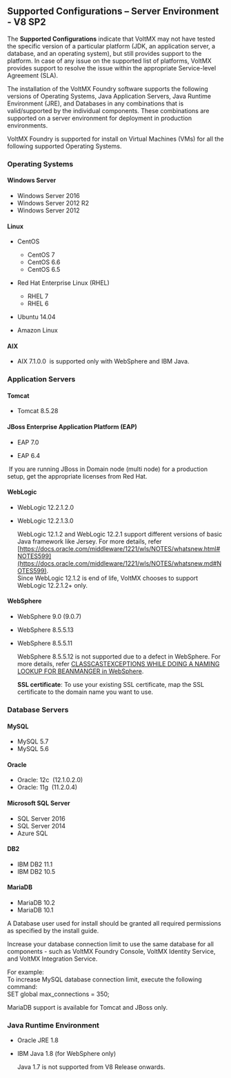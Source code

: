 ﻿  

Supported Configurations – Server Environment - V8 SP2
------------------------------------------------------

The **Supported Configurations** indicate that VoltMX may not have tested the specific version of a particular platform (JDK, an application server, a database, and an operating system), but still provides support to the platform. In case of any issue on the supported list of platforms, VoltMX provides support to resolve the issue within the appropriate Service-level Agreement (SLA).

The installation of the VoltMX Foundry software supports the following versions of Operating Systems, Java Application Servers, Java Runtime Environment (JRE), and Databases in any combinations that is valid/supported by the individual components. These combinations are supported on a server environment for deployment in production environments.

VoltMX Foundry is supported for install on Virtual Machines (VMs) for all the following supported Operating Systems.

### Operating Systems

#### **Windows Server**

*   Windows Server 2016
*   Windows Server 2012 R2
*   Windows Server 2012

#### Linux

*   CentOS
    *   CentOS 7
    *   CentOS 6.6
    *   CentOS 6.5
*   Red Hat Enterprise Linux (RHEL)
    
    *   RHEL 7
    *   RHEL 6
*   Ubuntu 14.04
*   Amazon Linux

#### AIX

*   AIX 7.1.0.0  is supported only with WebSphere and IBM Java.

### Application Servers

#### **Tomcat**

*   Tomcat 8.5.28

#### JBoss Enterprise Application Platform (EAP)

*   EAP 7.0
    
*   EAP 6.4

 If you are running JBoss in Domain node (multi node) for a production setup, get the appropriate licenses from Red Hat.

#### WebLogic

*   WebLogic 12.2.1.2.0
*   WebLogic 12.2.1.3.0
    
    WebLogic 12.1.2 and WebLogic 12.2.1 support different versions of basic Java framework like Jersey. For more details, refer [https://docs.oracle.com/middleware/1221/wls/NOTES/whatsnew.html#NOTES599](https://docs.oracle.com/middleware/1221/wls/NOTES/whatsnew.md#NOTES599).  
    Since WebLogic 12.1.2 is end of life, VoltMX chooses to support WebLogic 12.2.1.2+ only.
    

#### WebSphere

*   WebSphere 9.0 (9.0.7)
*   WebSphere 8.5.5.13
*   WebSphere 8.5.5.11
    
    WebSphere 8.5.5.12 is not supported due to a defect in WebSphere. For more details, refer [CLASSCASTEXCEPTIONS WHILE DOING A NAMING LOOKUP FOR BEANMANGER in WebSphere](http://www-01.ibm.com/support/docview.wss?uid=swg1PI85892&myns=swgws&mynp=OCSSEQTP&mync=R&cm_sp=swgws-_-OCSSEQTP-_-R).
    
    **SSL certificate**: To use your existing SSL certificate, map the SSL certificate to the domain name you want to use.
    

### Database Servers

#### MySQL

*   MySQL 5.7
*   MySQL 5.6

#### Oracle

*   Oracle: 12c  (12.1.0.2.0)
*   Oracle: 11g  (11.2.0.4)

#### Microsoft SQL Server

*   SQL Server 2016
*   SQL Server 2014
*   Azure SQL

#### DB2

*   IBM DB2 11.1
*   IBM DB2 10.5

#### MariaDB

*   MariaDB 10.2
*   MariaDB 10.1

A Database user used for install should be granted all required permissions as specified by the install guide.

Increase your database connection limit to use the same database for all components - such as VoltMX Foundry Console, VoltMX Identity Service, and VoltMX Integration Service.  
  
For example:  
To increase MySQL database connection limit, execute the following command:  
SET global max\_connections = 350;

MariaDB support is available for Tomcat and JBoss only.  

### Java Runtime Environment

*   Oracle JRE 1.8
*   IBM Java 1.8 (for WebSphere only)
    
    Java 1.7 is not supported from V8 Release onwards.
